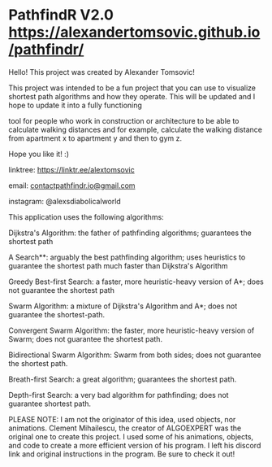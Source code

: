 # PathfindR V2.0 https://alexandertomsovic.github.io/pathfindr/

Hello! This project was created by Alexander Tomsovic!

This project was intended to be a fun project that you can use to visualize shortest path algorithms and how they operate. This will be updated and I hope to update it into a fully functioning

tool for people who work in construction or architecture to be able to calculate walking distances and for example, calculate the walking distance from apartment x to apartment y and then to gym z.

Hope you like it! :)

linktree: https://linktr.ee/alextomsovic

email: contactpathfindr.io@gmail.com

instagram: @alexsdiabolicalworld


This application uses the following algorithms:

Dijkstra's Algorithm: the father of pathfinding algorithms; guarantees the shortest path

A Search**: arguably the best pathfinding algorithm; uses heuristics to guarantee the shortest path much faster than Dijkstra's Algorithm

Greedy Best-first Search: a faster, more heuristic-heavy version of A*; does not guarantee the shortest path

Swarm Algorithm: a mixture of Dijkstra's Algorithm and A*; does not guarantee the shortest-path.

Convergent Swarm Algorithm: the faster, more heuristic-heavy version of Swarm; does not guarantee the shortest path.

Bidirectional Swarm Algorithm: Swarm from both sides; does not guarantee the shortest path.

Breath-first Search: a great algorithm; guarantees the shortest path.

Depth-first Search: a very bad algorithm for pathfinding; does not guarantee shortest path. 

PLEASE NOTE: I am not the originator of this idea, used objects, nor animations. Clement Mihailescu, the creator of ALGOEXPERT was the original one to create this project. I used some of his animations, objects, and code to create a more efficient version of his program. I left his discord link and original instructions in the program. Be sure to check it out! 
